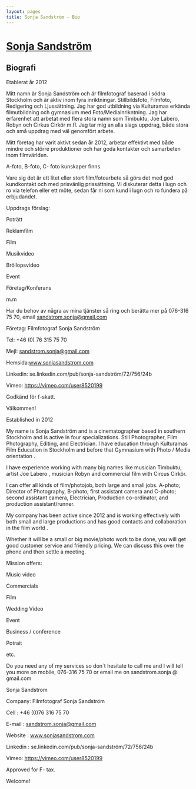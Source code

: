 ```yaml
---
layout: pages
title: Sonja Sandström - Bio
---
```


# [Sonja Sandström](../)

## Biografi

Etablerat år 2012 

Mitt namn är Sonja Sandström och är filmfotograf baserad i södra Stockholm och är aktiv 
inom fyra inriktningar. Stillbildsfoto, Filmfoto, Redigering och Ljussättning. Jag 
har god utbildning via Kulturamas erkända filmutbildning och gymnasium med 
Foto/Mediainrikntning. Jag har erfarenhet att arbetat med flera stora namn som Timbuktu, Joe 
Labero, Robyn och Cirkus Cirkör m.fl. Jag tar mig an alla slags uppdrag, både stora och små 
uppdrag med väl genomfört arbete.

Mitt företag har varit aktivt sedan år 2012, arbetar effektivt med både mindre och 
större produktioner och har goda kontakter och samarbeten inom filmvärlden. 

A-foto, B-foto, C- foto kunskaper finns.

Vare sig det är ett litet eller stort film/fotoarbete så görs det med god kundkontakt och med 
prisvänlig prissättning. Vi diskuterar detta i lugn och ro via telefon eller ett möte, sedan får ni 
som kund i lugn och ro fundera på erbjudandet.

Uppdrags förslag:

Poträtt

Reklamfilm 

Film 

Musikvideo

Bröllopsvideo

Event

Företag/Konferans

m.m

Har du behov av några av mina tjänster så ring och berätta mer på 076-316 75 70, 
email sandstrom.sonja@gmail.com

Företag: Filmfotograf Sonja Sandström

Tel: +46 (0) 76 315 75 70

Mejl: sandstrom.sonja@gmail.com

Hemsida:www.sonjasandstrom.com 

Linkedin: se.linkedin.com/pub/sonja-sandström/72/756/24b

Vimeo: https://vimeo.com/user8520199

Godkänd för f-skatt.

Välkommen!



Established in 2012

My name is Sonja Sandström and is a cinematographer based in southern Stockholm and is 
active in four specializations. Still Photographer, Film Photography, Editing, and Electrician.
I have education through Kulturamas Film Education in Stockholm and before that Gymnasium with 
Photo / Media orientation . 

I have experience working with many big names like musician Timbuktu, artist Joe Labero ,
musician Robyn and commercial film with Circus Cirkör.

I can offer all kinds of film/photojob, both large and small jobs. A-photo; Director of 
Photography, B-photo; first assistant camera and C-photo; second assistant camera,
Electrician, Production co-ordinator, and production assistant/runner.

My company has been active since 2012 and is working effectively with both
small and large productions and has good contacts and collaboration in the film world .

Whether it will be a small or big movie/photo work to be done, you will get good customer 
service and friendly pricing. We can discuss this over the phone and then settle a meeting.

Mission offers:

Music video

Commercials

Film

Wedding Video

Event

Business / conference

Potrait

etc.

Do you need any of my services so don´t hesitate to call me and I will tell you more on 
mobile, 076-316 75 70 or email me on sandstrom.sonja @ gmail.com

Sonja Sandstrom

Company: Filmfotograf Sonja Sandström

Cell : +46 (0)76 316 75 70

E-mail : sandstrom.sonja@gmail.com

Website : www.sonjasandstrom.com

Linkedin : se.linkedin.com/pub/sonja-sandström/72/756/24b

Vimeo: https://vimeo.com/user8520199

Approved for F- tax.

Welcome!  

